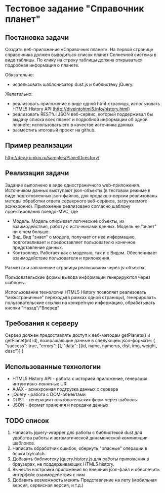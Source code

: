 Тестовое задание "Справочник планет"
===================================

Постановка задачи
-----------------
Создать веб-приложение «Справочник планет». На первой странице справочника должен выводиться список планет Солнечной системы в виде таблицы. По клику на строку таблицы должна открываться подробная информация о планете.

Обязательно: 
- использовать шаблонизатор dust.js и библиотеку jQuery.

Желательно:
- реализовать приложение в виде одной html-страницы, использовать HTML5 History API (http://diveintohtml5.info/history.html)
- реализовать RESTful JSON веб-сервис, который поддерживал бы выдачу списка всех планет и подробной информации об одной планете; использовать его в качестве источника данных
- разместить итоговый проект на github.

Пример реализации
------
http://dev.jromkin.ru/samples/PlanetDirectory/

Реализация задачи
-----------------
Задание выполнено в виде одностраничного web-приложения. Источником данных выступают json-объекты (в тестовом режиме в виде подготовленных json-файлов, для продакшн-версии реализованы методы обработки ответа серверного веб-сервиса, загружаемого асинхронно).
Приложение реализовано согласно шаблону проектирования псевдо-MVC, где
- Модель. Модель описывает логические объекты, их взаимодействия, работу с источниками данных. Модель не "знает" ни о чем больше.
- Вид. Вид "знает" о моделе, получает от нее информацию, подготавливает и предоставляет пользователю конечное представление данных.
- Контроллер. Работает как с моделью, так и с Видом. Обеспечивает взаимодействие пользователя и приложения.

Разметка и заполнение страницы реализованы через js-объекты.

Пользовательские формы вывода информации генерируются через шаблоны.

Использование технологии HTML5 History позволяет реализовать "межстраничные" переходы(в рамках одной страницы), генерировать пользовательские ссылки на конкретную информацию, обрабатывать кнопки "Назад"/"Вперед"

Требования к серверу
---------------------
Сервер должен предоставлять доступ к веб-методам getPlanets() и getPlanet(int id), возвращающие данные в следующем json-формате:
{
	"success": true,
	"errors": [],
	"data": [{id, name, namerus, dist, img, weight, desc"}]
}

Использованные технологии
-------------------------
- HTML5 History API - работа с историей приложение, генерация интуитивно-понятных URI
- AJAX - асинхронная подгрузка данных с сервера
- jQuery - работа с DOM-объектами
- DUST - генерация пользовательских форм через шаблоны
- JSON - формат хранения и передачи данных 

TODO список
-----------
1. Написать jquery-wrapper для работы с библиотекой dust для удобства работы и автоматической динамической компиляции шаблонов.
2. Написать обработчик ошибок, обернуть "опасные" операции в блоки try/catch.
3. Добавить библиотеку jquery.history.js для работы приложения в браузерах, не поддерживающих HTML5 history.
4. Вынести настройки приложения во внешний json-файл и обеспечить интерфейс взаимодействия с ним
5. Добавить возможность менять Представление на лету (мобильная версия, сервисная версия, и т.д.)
